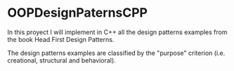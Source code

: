 # OOPDesignPaternsCPP
In this proyect I will implement in C++ all the design patterns examples from the book Head First Design Patterns.

The design patterns examples are classified by the "purpose" criterion (i.e. creational, structural and behavioral).
